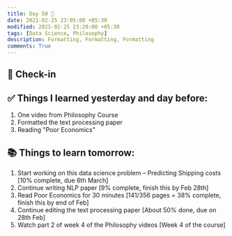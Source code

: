 ```yaml
---
title: Day 50 🧇
date: 2021-02-25 23:05:00 +05:30
modified: 2021-02-25 23:20:00 +05:30
tags: [Data Science, Philosophy]
description: Formatting, Formatting, Formatting
comments: True
---
```


## 📩 Check-in

## ✅ Things I learned yesterday and day before:

1. One video from Philosophy Course
2. Formatted the text processing paper
3. Reading "Poor Economics"

## 📚 Things to learn tomorrow:

1. Start working on this data science problem – Predicting Shipping costs [10% complete, due 6th March]
2. Continue writing NLP paper [9% complete, finish this by Feb 28th]
3. Read Poor Economics for 30 minutes [141/356 pages = 38% complete, finish this by end of Feb]
4. Continue editing the text processing paper [About 50% done, due on 28th Feb]
5. Watch part 2 of week 4 of the Philosophy videos [Week 4 of the course]